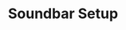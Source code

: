 ---
sort_key: 28
layout: sku
id: soundbar-setup-soundbar
title: "Soundbar Setup"
heading: "Soundbar Setup"
sub-title: "With TVs becoming thinner by the day the job of the soundbar has changed, from a simple speaker to multi-functional device, so it makes sense to let the experts set it up for you."
features:
 - feature: ""
 - feature: "Technician visits your place"
 - feature: "Soundbar mounted on cabinet and connected to TV"
 - feature: "Source (input) selected"
 - feature: "Written instructions on how to select source"
 - feature: "Cables are neatly arranged"
 - feature: "Walkthrough of soundbar features."
 - feature: "Clean up and remove packaging."
price: 149
unit: soundbar
---
